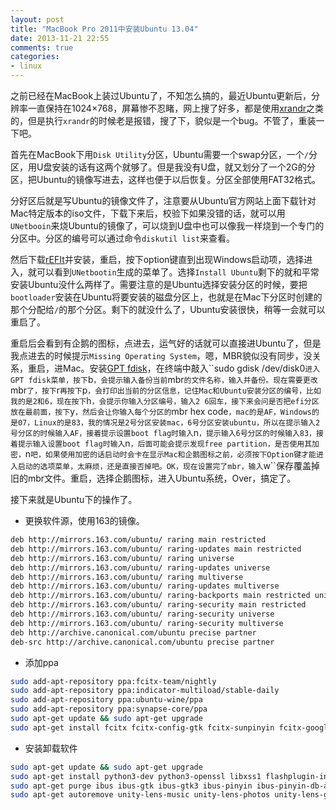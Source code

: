 ```yaml
---
layout: post
title: "MacBook Pro 2011中安装Ubuntu 13.04"
date: 2013-11-21 22:55
comments: true
categories: 
- linux
---
```

之前已经在MacBook上装过Ubuntu了，不知怎么搞的，最近Ubuntu更新后，分辨率一直保持在1024×768，屏幕惨不忍睹，网上搜了好多，都是使用[xrandr](https://wiki.ubuntu.com/X/Config/Resolution)之类的，但是执行``xrandr``的时候老是报错，搜了下，貌似是一个bug。不管了，重装一下吧。

首先在MacBook下用``Disk Utility``分区，Ubuntu需要一个swap分区，一个``/``分区，用U盘安装的话有这两个就够了。但是我没有U盘，就又划分了一个2G的分区，把Ubuntu的镜像写进去，这样也便于以后恢复。分区全部使用FAT32格式。

分好区后就是写Ubuntu的镜像文件了，注意要从Ubuntu官方网站上面下载针对Mac特定版本的iso文件，下载下来后，校验下如果没错的话，就可以用``UNetbooin``来烧Ubuntu的镜像了，可以烧到U盘中也可以像我一样烧到一个专门的分区中。分区的编号可以通过命令``diskutil list``来查看。

然后下载[rEFIt](http://refit.sourceforge.net/)并安装，重启，按下option键直到出现Windows启动项，选择进入，就可以看到``UNetbootin``生成的菜单了。选择``Install Ubuntu``剩下的就和平常安装Ubuntu没什么两样了。需要注意的是Ubuntu选择安装分区的时候，要把``bootloader``安装在Ubuntu将要安装的磁盘分区上，也就是在Mac下分区时创建的那个分配给``/``的那个分区。剩下的就没什么了，Ubuntu安装很快，稍等一会就可以重启了。

重启后会看到有企鹅的图标，点进去，运气好的话就可以直接进Ubuntu了，但是我点进去的时候提示``Missing Operating System``，嗯，MBR貌似没有同步，没关系，重启，进Mac。安装[GPT fdisk]("http://sourceforge.net/projects/gptfdisk/")，在终端中敲入``sudo gdisk /dev/disk0``进入GPT fdisk菜单，按下``b``，会提示输入备份当前``mbr``的文件名称，输入并备份。现在需要更改``mbr``了，按下``r``再按下``p``，会打印出当前的分区信息，记住Mac和Ubuntu安装分区的编号，比如我的是2和6，现在按下``h``，会提示你输入分区编号，输入2 6回车，接下来会问是否把efi分区放在最前面，按下``y``，然后会让你输入每个分区的``mbr hex code``，mac的是AF，Windows的是07，Linux的是83，我的情况是2号分区安装mac，6号分区安装ubuntu，所以在提示输入2号分区的时候输入AF，接着提示设置boot flag时输入``n``，提示输入6号分区的时候输入83，接着提示输入设置boot flag时输入``n``，后面可能会提示发现free partition，是否使用其加密，``n``吧，如果使用加密的话启动时会卡在显示Mac和企鹅图标之前，必须按下Option键才能进入启动的选项菜单，太麻烦，还是直接否掉吧。OK，现在设置完了mbr，输入``w``保存覆盖掉旧的mbr文件。重启，选择企鹅图标，进入Ubuntu系统，Over，搞定了。

接下来就是Ubuntu下的操作了。
+ 更换软件源，使用163的镜像。
```bash
deb http://mirrors.163.com/ubuntu/ raring main restricted
deb http://mirrors.163.com/ubuntu/ raring-updates main restricted
deb http://mirrors.163.com/ubuntu/ raring universe
deb http://mirrors.163.com/ubuntu/ raring-updates universe
deb http://mirrors.163.com/ubuntu/ raring multiverse
deb http://mirrors.163.com/ubuntu/ raring-updates multiverse
deb http://mirrors.163.com/ubuntu/ raring-backports main restricted universe multiverse
deb http://mirrors.163.com/ubuntu/ raring-security main restricted
deb http://mirrors.163.com/ubuntu/ raring-security universe
deb http://mirrors.163.com/ubuntu/ raring-security multiverse
deb http://archive.canonical.com/ubuntu precise partner
deb-src http://archive.canonical.com/ubuntu precise partner
```
+ 添加ppa
```bash
sudo add-apt-repository ppa:fcitx-team/nightly
sudo add-apt-repository ppa:indicator-multiload/stable-daily
sudo add-apt-repository ppa:ubuntu-wine/ppa
sudo add-apt-repository ppa:synapse-core/ppa
sudo apt-get update && sudo apt-get upgrade
sudo apt-get install fcitx fcitx-config-gtk fcitx-sunpinyin fcitx-googlepinyin fcitx-module-cloudpinyin  fcitx-sogoupinyin fcitx-table-all indicator-multiload wine synapse
```
+ 安装卸载软件
```bash 
sudo apt-get update && sudo apt-get upgrade
sudo apt-get install python3-dev python3-openssl libxss1 flashplugin-installer mplayer vim git-core tig xclip zathura unrar p7zip-full  p7zip-rar zip unzip rar chmsee bleachbit preload goldendict goldendict-wordnet tcpdump mtr curl nscd ack-grep
sudo apt-get purge ibus ibus-gtk ibus-gtk3 ibus-pinyin ibus-pinyin-db-android ibus-table
sudo apt-get autoremove unity-lens-music unity-lens-photos unity-lens-gwibber unity-lens-shopping unity-lens-video
```
